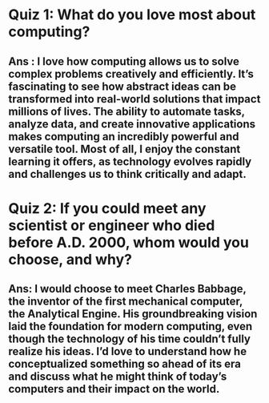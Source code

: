 # Quiz 1: What do you love most about computing?

## Ans : I love how computing allows us to solve complex problems creatively and efficiently. It’s fascinating to see how abstract ideas can be transformed into real-world solutions that impact millions of lives. The ability to automate tasks, analyze data, and create innovative applications makes computing an incredibly powerful and versatile tool. Most of all, I enjoy the constant learning it offers, as technology evolves rapidly and challenges us to think critically and adapt.

# Quiz 2: If you could meet any scientist or engineer who died before A.D. 2000, whom would you choose, and why?

## Ans: I would choose to meet Charles Babbage, the inventor of the first mechanical computer, the Analytical Engine. His groundbreaking vision laid the foundation for modern computing, even though the technology of his time couldn’t fully realize his ideas. I’d love to understand how he conceptualized something so ahead of its era and discuss what he might think of today’s computers and their impact on the world.